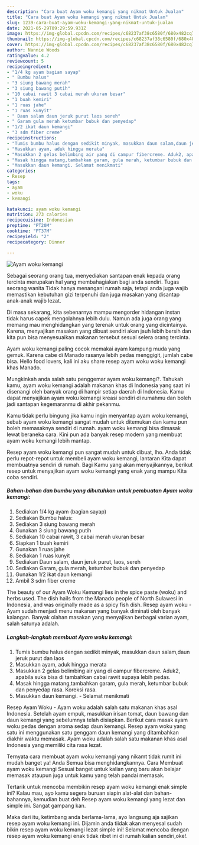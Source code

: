 ```yaml
---
description: "Cara buat Ayam woku kemangi yang nikmat Untuk Jualan"
title: "Cara buat Ayam woku kemangi yang nikmat Untuk Jualan"
slug: 1239-cara-buat-ayam-woku-kemangi-yang-nikmat-untuk-jualan
date: 2021-05-29T09:29:59.931Z
image: https://img-global.cpcdn.com/recipes/c68237af38c6580f/680x482cq70/ayam-woku-kemangi-foto-resep-utama.jpg
thumbnail: https://img-global.cpcdn.com/recipes/c68237af38c6580f/680x482cq70/ayam-woku-kemangi-foto-resep-utama.jpg
cover: https://img-global.cpcdn.com/recipes/c68237af38c6580f/680x482cq70/ayam-woku-kemangi-foto-resep-utama.jpg
author: Nannie Woods
ratingvalue: 4.2
reviewcount: 5
recipeingredient:
- "1/4 kg ayam bagian sayap"
- " Bumbu halus"
- "3 siung bawang merah"
- "3 siung bawang putih"
- "10 cabai rawit 3 cabai merah ukuran besar"
- "1 buah kemiri"
- "1 ruas jahe"
- "1 ruas kunyit"
- " Daun salam daun jeruk purut laos sereh"
- " Garam gula merah ketumbar bubuk dan penyedap"
- "1/2 ikat daun kemangi"
- "3 sdm fiber creme"
recipeinstructions:
- "Tumis bumbu halus dengan sedikit minyak, masukkan daun salam,daun jeruk purut dan laos"
- "Masukkan ayam, aduk hingga merata"
- "Masukkan 2 gelas belimbing air yang di campur fibercreme. Aduk2, apabila suka bisa di tambahkan cabai rawit supaya lebih pedas."
- "Masak hingga matang,tambahkan garam, gula merah, ketumbar bubuk dan penyedap rasa. Koreksi rasa."
- "Masukkan daun kemangi. Selamat menikmati"
categories:
- Resep
tags:
- ayam
- woku
- kemangi

katakunci: ayam woku kemangi 
nutrition: 273 calories
recipecuisine: Indonesian
preptime: "PT20M"
cooktime: "PT37M"
recipeyield: "2"
recipecategory: Dinner

---
```



![Ayam woku kemangi](https://img-global.cpcdn.com/recipes/c68237af38c6580f/680x482cq70/ayam-woku-kemangi-foto-resep-utama.jpg)

Sebagai seorang orang tua, menyediakan santapan enak kepada orang tercinta merupakan hal yang membahagiakan bagi anda sendiri. Tugas seorang  wanita Tidak hanya menangani rumah saja, tetapi anda juga wajib memastikan kebutuhan gizi terpenuhi dan juga masakan yang disantap anak-anak wajib lezat.

Di masa  sekarang, kita sebenarnya mampu mengorder hidangan instan tidak harus capek mengolahnya lebih dulu. Namun ada juga orang yang memang mau menghidangkan yang terenak untuk orang yang dicintainya. Karena, menyajikan masakan yang dibuat sendiri akan jauh lebih bersih dan kita pun bisa menyesuaikan makanan tersebut sesuai selera orang tercinta. 

Ayam woku kemangi paling cocok memakai ayam kampung muda yang gemuk. Karena cabe di Manado rasanya lebih pedas menggigit, jumlah cabe bisa. Hello food lovers, kali ini aku share resep ayam woku woku kemangi khas Manado.

Mungkinkah anda salah satu penggemar ayam woku kemangi?. Tahukah kamu, ayam woku kemangi adalah makanan khas di Indonesia yang saat ini disenangi oleh banyak orang di hampir setiap daerah di Indonesia. Kamu dapat menyajikan ayam woku kemangi kreasi sendiri di rumahmu dan boleh jadi santapan kegemaranmu di akhir pekanmu.

Kamu tidak perlu bingung jika kamu ingin menyantap ayam woku kemangi, sebab ayam woku kemangi sangat mudah untuk ditemukan dan kamu pun boleh memasaknya sendiri di rumah. ayam woku kemangi bisa dimasak lewat beraneka cara. Kini pun ada banyak resep modern yang membuat ayam woku kemangi lebih mantap.

Resep ayam woku kemangi pun sangat mudah untuk dibuat, lho. Anda tidak perlu repot-repot untuk membeli ayam woku kemangi, lantaran Kita dapat membuatnya sendiri di rumah. Bagi Kamu yang akan menyajikannya, berikut resep untuk menyajikan ayam woku kemangi yang enak yang mampu Kita coba sendiri.

<!--inarticleads1-->

##### Bahan-bahan dan bumbu yang dibutuhkan untuk pembuatan Ayam woku kemangi:

1. Sediakan 1/4 kg ayam (bagian sayap)
1. Sediakan  Bumbu halus:
1. Sediakan 3 siung bawang merah
1. Gunakan 3 siung bawang putih
1. Sediakan 10 cabai rawit, 3 cabai merah ukuran besar
1. Siapkan 1 buah kemiri
1. Gunakan 1 ruas jahe
1. Sediakan 1 ruas kunyit
1. Sediakan  Daun salam, daun jeruk purut, laos, sereh
1. Sediakan  Garam, gula merah, ketumbar bubuk dan penyedap
1. Gunakan 1/2 ikat daun kemangi
1. Ambil 3 sdm fiber creme


The beauty of our Ayam Woku Kemangi lies in the spice paste (woku) and herbs used. The dish hails from the Manado people of North Sulawesi in Indonesia, and was originally made as a spicy fish dish. Resep ayam woku - Ayam sudah menjadi menu makanan yang banyak diminati oleh banyak kalangan. Banyak olahan masakan yang menyajikan berbagai varian ayam, salah satunya adalah. 

<!--inarticleads2-->

##### Langkah-langkah membuat Ayam woku kemangi:

1. Tumis bumbu halus dengan sedikit minyak, masukkan daun salam,daun jeruk purut dan laos
1. Masukkan ayam, aduk hingga merata
1. Masukkan 2 gelas belimbing air yang di campur fibercreme. Aduk2, apabila suka bisa di tambahkan cabai rawit supaya lebih pedas.
1. Masak hingga matang,tambahkan garam, gula merah, ketumbar bubuk dan penyedap rasa. Koreksi rasa.
1. Masukkan daun kemangi. - Selamat menikmati


Resep Ayam Woku - Ayam woku adalah salah satu makanan khas asal Indonesia. Setelah ayam empuk, masukkan irisan tomat, daun bawang dan daun kemangi yang sebelumnya telah disiapkan. Berikut cara masak ayam woku pedas dengan aroma sedap daun kemangi. Resep ayam woku yang satu ini menggunakan satu genggam daun kemangi yang ditambahkan diakhir waktu memasak. Ayam woku adalah salah satu makanan khas asal Indonesia yang memiliki cita rasa lezat. 

Ternyata cara membuat ayam woku kemangi yang nikamt tidak rumit ini mudah banget ya! Anda Semua bisa menghidangkannya. Cara Membuat ayam woku kemangi Sesuai banget untuk kalian yang baru akan belajar memasak ataupun juga untuk kamu yang telah pandai memasak.

Tertarik untuk mencoba membikin resep ayam woku kemangi enak simple ini? Kalau mau, ayo kamu segera buruan siapin alat-alat dan bahan-bahannya, kemudian buat deh Resep ayam woku kemangi yang lezat dan simple ini. Sangat gampang kan. 

Maka dari itu, ketimbang anda berlama-lama, ayo langsung aja sajikan resep ayam woku kemangi ini. Dijamin anda tiidak akan menyesal sudah bikin resep ayam woku kemangi lezat simple ini! Selamat mencoba dengan resep ayam woku kemangi enak tidak ribet ini di rumah kalian sendiri,oke!.

